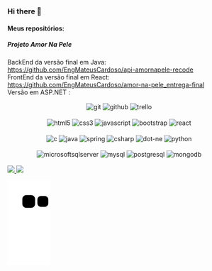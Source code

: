 ### Hi there 👋
#### Meus repositórios:
##### Projeto Amor Na Pele
BackEnd da versão final em Java: https://github.com/EngMateusCardoso/api-amornapele-recode <br/>
FrontEnd da versão final em React: https://github.com/EngMateusCardoso/amor-na-pele_entrega-final <br/>
Versão em ASP.NET : 
<div align="center">

  <div align="center">
              <img align="center" alt="git" height="30" width="40" src="https://cdn.jsdelivr.net/gh/devicons/devicon/icons/git/git-original.svg" />
              <img align="center" alt="github" height="30" width="40" src="https://cdn.jsdelivr.net/gh/devicons/devicon/icons/github/github-original.svg" />
              <img align="center" alt="trello" height="30" width="40" src="https://cdn.jsdelivr.net/gh/devicons/devicon/icons/trello/trello-plain.svg" />          
  </div>
  <br/>
  <div align="center">
            <img align="center" alt="html5" height="30" width="40" src="https://cdn.jsdelivr.net/gh/devicons/devicon/icons/html5/html5-original.svg" />
            <img align="center" alt="css3" height="30" width="40" src="https://cdn.jsdelivr.net/gh/devicons/devicon/icons/css3/css3-original.svg" />
            <img align="center" alt="javascript" height="30" width="40" src="https://cdn.jsdelivr.net/gh/devicons/devicon/icons/javascript/javascript-original.svg" />
            <img align="center" alt="bootstrap" height="30" width="40" src="https://cdn.jsdelivr.net/gh/devicons/devicon/icons/bootstrap/bootstrap-original.svg" />
            <img align="center" alt="react" height="30" width="40" src="https://cdn.jsdelivr.net/gh/devicons/devicon/icons/react/react-original.svg" />       
  </div>
  <br/>
            <div align="center">
            <img align="center" alt="c" height="30" width="40" src="https://cdn.jsdelivr.net/gh/devicons/devicon/icons/c/c-original.svg" />
            <img align="center" alt="java" height="30" width="40" src="https://cdn.jsdelivr.net/gh/devicons/devicon/icons/java/java-original.svg" />
            <img align="center" alt="spring" height="30" width="40" src="https://cdn.jsdelivr.net/gh/devicons/devicon/icons/spring/spring-original.svg" />
            <img align="center" alt="csharp" height="30" width="40" src="https://cdn.jsdelivr.net/gh/devicons/devicon/icons/csharp/csharp-original.svg" />
            <img align="center" alt="dot-ne" height="30" width="40" src="https://cdn.jsdelivr.net/gh/devicons/devicon/icons/dot-net/dot-net-original.svg" />
            <img align="center" alt="python" height="30" width="40" src="https://cdn.jsdelivr.net/gh/devicons/devicon/icons/python/python-original.svg" />         
  </div>
  <br/>      
  <div align="center">
            <img align="center" alt="microsoftsqlserver" height="30" width="40" src="https://cdn.jsdelivr.net/gh/devicons/devicon/icons/microsoftsqlserver/microsoftsqlserver-plain.svg" />
            <img align="center" alt="mysql" height="30" width="40" src="https://cdn.jsdelivr.net/gh/devicons/devicon/icons/mysql/mysql-original.svg" />
            <img align="center" alt="postgresql" height="30" width="40" src="https://cdn.jsdelivr.net/gh/devicons/devicon/icons/postgresql/postgresql-original.svg" />
            <img align="center" alt="mongodb" height="30" width="40" src="https://cdn.jsdelivr.net/gh/devicons/devicon/icons/mongodb/mongodb-original.svg" />       
  </div>
  <br/>    

         
</div>

<div>
<a href="https://github.com/EngMateusCardoso">
<img height="180em" src="https://github-readme-stats.vercel.app/api?username=EngMateusCardoso&show_icons=true&theme=dracula&include_all_commits=true&count_private=true"/>
<img height="180em" src="https://github-readme-stats.vercel.app/api/top-langs/?username=EngMateusCardoso&layout=compact&langs_count=7&theme=dracula"/>
</div> 
 
 ![Snake animation](https://github.com/EngMateusCardoso/EngMateusCardoso/blob/output/github-contribution-grid-snake.svg)
